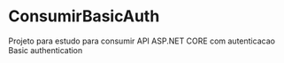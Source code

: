 # ConsumirBasicAuth
Projeto para estudo para consumir API ASP.NET CORE com autenticacao Basic authentication
